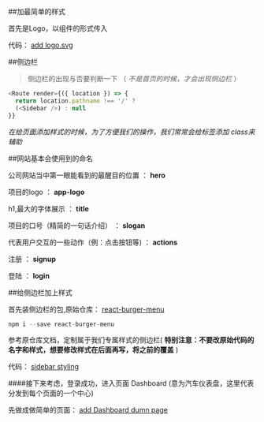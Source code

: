 ##加最简单的样式

首先是Logo，以组件的形式传入

代码： [add logo.svg](https://github.com/liulu1012/shunzhi/commit/a22e68c8a55850d7dba95d6b76a2333c457950f0)


##侧边栏

>侧边栏的出现与否要判断一下 （ *不是首页的时候，才会出现侧边栏* ）

```js
<Route render={({ location }) => {
  return location.pathname !== '/' ?
  (<Sidebar />) : null
}}
```



*在给页面添加样式的时候，为了方便我们的操作，我们常常会给标签添加 class来辅助*

##网站基本会使用到的命名

公司网站当中第一眼能看到的最醒目的位置 ： **hero**

项目的logo ： **app-logo**

h1,最大的字体展示 ： **title**

项目的口号（精简的一句话介绍） ： **slogan**

代表用户交互的一些动作（例：点击按钮等) ： **actions**

注册 ： **signup**

登陆 ： **login**



##给侧边栏加上样式

首先装侧边栏的包,原始仓库： [react-burger-menu](https://github.com/negomi/react-burger-menu)

```js
npm i --save react-burger-menu
```

参考原仓库文档，定制属于我们专属样式的侧边栏( **特别注意：不要改原始代码的名字和样式，想要修改样式在后面再写，将之前的覆盖** )

代码： [sidebar styling](https://github.com/liulu1012/shunzhi/commit/94d88f789f1925eefb98c655be0a8a44f8fc6ad7)


####接下来考虑，登录成功，进入页面 Dashboard (意为汽车仪表盘，这里代表分发到每个页面的一个中心)

先做成做简单的页面： [add Dashboard dumn page](https://github.com/liulu1012/shunzhi/commit/fbec6aeca1fc570325846c8dc58173d2be2bc94c)
